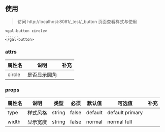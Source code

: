 ## 使用

> 访问 http://localhost:8081/\_test/\_button 页面查看样式与使用

```
<gal-button circle>
......
</gal-button>
```

### attrs

| 属性名 | 说明         | 补充 |
| ------ | ------------ | ---- |
| circle | 是否显示圆角 |      |

### props

| 属性名 | 说明     | 类型   | 必须  | 默认值  | 可选值          | 补充 |
| ------ | -------- | ------ | ----- | ------- | --------------- | ---- |
| type   | 样式风格 | string | false | default | default primary |      |
| width  | 显示宽度 | string | false | normal  | normal full     |      |
